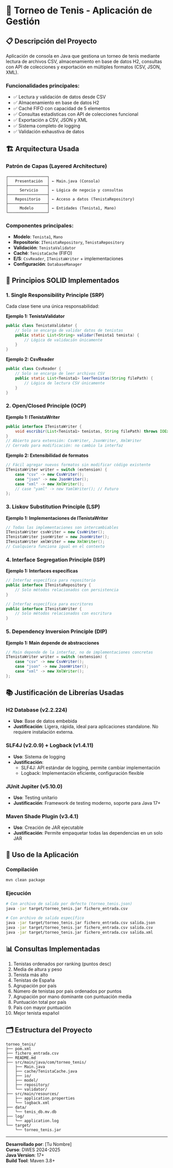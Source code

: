 # 🎾 Torneo de Tenis - Aplicación de Gestión

## 📋 Descripción del Proyecto

Aplicación de consola en Java que gestiona un torneo de tenis mediante lectura de archivos CSV, almacenamiento en base de datos H2, consultas con API de colecciones y exportación en múltiples formatos (CSV, JSON, XML).

### Funcionalidades principales:
- ✅ Lectura y validación de datos desde CSV
- ✅ Almacenamiento en base de datos H2
- ✅ Caché FIFO con capacidad de 5 elementos
- ✅ Consultas estadísticas con API de colecciones funcional
- ✅ Exportación a CSV, JSON y XML
- ✅ Sistema completo de logging
- ✅ Validación exhaustiva de datos

## 🏗️ Arquitectura Usada

### Patrón de Capas (Layered Architecture)
```
┌─────────────────┐
│   Presentación  │ ← Main.java (Consola)
├─────────────────┤
│     Servicio    │ ← Lógica de negocio y consultas
├─────────────────┤
│   Repositorio   │ ← Acceso a datos (TenistaRepository)
├─────────────────┤
│     Modelo      │ ← Entidades (Tenista1, Mano)
└─────────────────┘
```

### Componentes principales:
- **Modelo**: `Tenista1`, `Mano`
- **Repositorio**: `ITenistaRepository`, `TenistaRepository`
- **Validación**: `TenistaValidator`
- **Caché**: `TenistaCache` (FIFO)
- **E/S**: `CsvReader`, `ITenistaWriter` + implementaciones
- **Configuración**: `DatabaseManager`

## 🔧 Principios SOLID Implementados

### 1. **S**ingle Responsibility Principle (SRP)
Cada clase tiene una única responsabilidad:

**Ejemplo 1: TenistaValidator**
```java
public class TenistaValidator {
    // Solo se encarga de validar datos de tenistas
    public static List<String> validar(Tenista1 tenista) {
        // Lógica de validación únicamente
    }
}
```

**Ejemplo 2: CsvReader**
```java
public class CsvReader {
    // Solo se encarga de leer archivos CSV
    public static List<Tenista1> leerTenistas(String filePath) {
        // Lógica de lectura CSV únicamente
    }
}
```

### 2. **O**pen/Closed Principle (OCP)
**Ejemplo 1: ITenistaWriter**
```java
public interface ITenistaWriter {
    void escribir(List<Tenista1> tenistas, String filePath) throws IOException;
}
// Abierto para extensión: CsvWriter, JsonWriter, XmlWriter
// Cerrado para modificación: no cambio la interfaz
```

**Ejemplo 2: Extensibilidad de formatos**
```java
// Fácil agregar nuevos formatos sin modificar código existente
ITenistaWriter writer = switch (extension) {
    case "csv" -> new CsvWriter();
    case "json" -> new JsonWriter();
    case "xml" -> new XmlWriter();
    // case "yaml" -> new YamlWriter(); // Futuro
};
```

### 3. **L**iskov Substitution Principle (LSP)
**Ejemplo 1: Implementaciones de ITenistaWriter**
```java
// Todas las implementaciones son intercambiables
ITenistaWriter csvWriter = new CsvWriter();
ITenistaWriter jsonWriter = new JsonWriter();
ITenistaWriter xmlWriter = new XmlWriter();
// Cualquiera funciona igual en el contexto
```

### 4. **I**nterface Segregation Principle (ISP)
**Ejemplo 1: Interfaces específicas**
```java
// Interfaz específica para repositorio
public interface ITenistaRepository {
    // Solo métodos relacionados con persistencia
}

// Interfaz específica para escritores
public interface ITenistaWriter {
    // Solo métodos relacionados con escritura
}
```

### 5. **D**ependency Inversion Principle (DIP)
**Ejemplo 1: Main depende de abstracciones**
```java
// Main depende de la interfaz, no de implementaciones concretas
ITenistaWriter writer = switch (extension) {
    case "csv" -> new CsvWriter();
    case "json" -> new JsonWriter();
    case "xml" -> new XmlWriter();
};
```

## 📚 Justificación de Librerías Usadas

### **H2 Database (v2.2.224)**
- **Uso**: Base de datos embebida
- **Justificación**: Ligera, rápida, ideal para aplicaciones standalone. No requiere instalación externa.

### **SLF4J (v2.0.9) + Logback (v1.4.11)**
- **Uso**: Sistema de logging
- **Justificación**: 
  - SLF4J: API estándar de logging, permite cambiar implementación
  - Logback: Implementación eficiente, configuración flexible

### **JUnit Jupiter (v5.10.0)**
- **Uso**: Testing unitario
- **Justificación**: Framework de testing moderno, soporte para Java 17+

### **Maven Shade Plugin (v3.4.1)**
- **Uso**: Creación de JAR ejecutable
- **Justificación**: Permite empaquetar todas las dependencias en un solo JAR

## 🚀 Uso de la Aplicación

### Compilación
```bash
mvn clean package
```

### Ejecución
```bash
# Con archivo de salida por defecto (torneo_tenis.json)
java -jar target/torneo_tenis.jar fichero_entrada.csv

# Con archivo de salida específico
java -jar target/torneo_tenis.jar fichero_entrada.csv salida.json
java -jar target/torneo_tenis.jar fichero_entrada.csv salida.csv  
java -jar target/torneo_tenis.jar fichero_entrada.csv salida.xml
```

## 📊 Consultas Implementadas

1. Tenistas ordenados por ranking (puntos desc)
2. Media de altura y peso
3. Tenista más alto
4. Tenistas de España
5. Agrupación por país
6. Número de tenistas por país ordenados por puntos
7. Agrupación por mano dominante con puntuación media
8. Puntuación total por país
9. País con mayor puntuación
10. Mejor tenista español

## 🗂️ Estructura del Proyecto

```
torneo_tenis/
├── pom.xml
├── fichero_entrada.csv
├── README.md
├── src/main/java/com/torneo_tenis/
│   ├── Main.java
│   ├── cache/TenistaCache.java
│   ├── io/
│   ├── model/
│   ├── repository/
│   └── validator/
├── src/main/resources/
│   ├── application.properties
│   └── logback.xml
├── data/
│   └── tenis_db.mv.db
├── log/
│   └── application.log
└── target/
    └── torneo_tenis.jar
```

---
**Desarrollado por**: [Tu Nombre]  
**Curso**: DWES 2024-2025  
**Java Version**: 17+  
**Build Tool**: Maven 3.8+